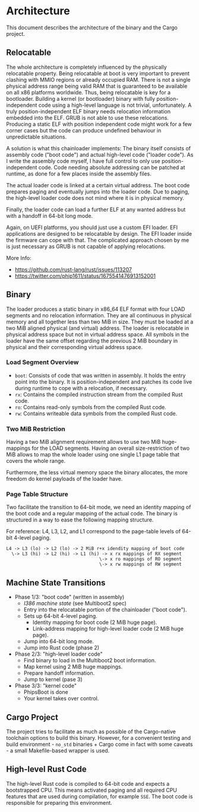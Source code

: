 # Architecture

This document describes the architecture of the binary and the Cargo project.

## Relocatable

The whole architecture is completely influenced by the physically
relocatable property. Being relocatable at boot is very important to prevent
clashing with MMIO regions or already occupied RAM. There is not a single
physical address range being valid RAM that is guaranteed to be available on all
x86 platforms worldwide. Thus, being relocatable is key for a bootloader.
Building a kernel (or bootloader) binary with fully position-independent code
using a high-level language is not trivial, unfortunately. A truly
position-independent ELF binary needs relocation information embedded into the
ELF. GRUB is not able to use these relocations. Producing a static ELF with
position independent code might work for a few corner cases but the code can
produce undefined behaviour in unpredictable situations.

A solution is what this chainloader implements: The binary itself consists of
assembly code ("boot code") and actual high-level code ("loader code"). As I
write the assembly code myself, I have full control to only use
position-independent code. Code needing absolute addressing can be patched at
runtime, as done for a few places inside the assembly files.

The actual loader code is linked at a certain virtual address. The boot code
prepares paging and eventually jumps into the loader code. Due to paging, the
high-level loader code does not mind where it is in physical memory.

Finally, the loader code can load a further ELF at any wanted address but with a
handoff in 64-bit long mode.

Again, on UEFI platforms, you should just use a custom EFI loader. EFI
applications are designed to be relocatable by design. The EFI loader inside the
firmware can cope with that. The complicated approach chosen by me is just
necessary as GRUB is not capable of applying relocations.

More Info:
- <https://github.com/rust-lang/rust/issues/113207>
- <https://twitter.com/phip1611/status/1675541476913152001>


## Binary

The loader produces a static binary in x86_64 ELF format with four LOAD segments
and no relocation information. They are all continuous in physical memory and
all together less than two MiB in size. They must be loaded at a two MiB aligned
physical (and virtual) address. The loader is relocatable in physical address
space but not in virtual address space. All symbols in the loader have the same
offset regarding the previous 2 MiB boundary in physical and their corresponding
virtual address space.

### Load Segment Overview

- `boot`: Consists of code that was written in assembly. It holds the entry
  point into the binary. It is position-independent and patches its code live
  during runtime to cope with a relocation, if necessary.
- `rx`: Contains the compiled instruction stream from the compiled Rust code.
- `ro`: Contains read-only symbols from the compiled Rust code.
- `rw`: Contains writeable data symbols from the compiled Rust code.

### Two MiB Restriction

Having a two MiB alignment requirement allows to use two MiB huge-mappings for
the LOAD segments. Having an overall size-restriction of two MiB allows to map
the whole loader using one single L1 page table that covers the whole range.

Furthermore, the less virtual memory space the binary allocates, the more
freedom do kernel payloads of the loader have.

### Page Table Structure

Two facilitate the transition to 64-bit mode, we need an identity mapping of the
boot code and a regular mapping of the actual code. The binary is structured
in a way to ease the following mapping structure.

For reference: L4, L3, L2, and L1 correspond to the page-table levels of
64-bit 4-level paging.

```
L4 -> L3 (lo) -> L2 (lo) -> 2 MiB r+x idendity mapping of boot code
  \-> L3 (hi) -> L2 (hi) -> L1 (hi) -> x rx mappings of RX segment
                                   \-> x ro mappings of RO segment
                                   \-> x rw mappings of RW segment
```

## Machine State Transitions

- Phase 1/3: "boot code" (written in assembly)
    - _I386 machine state_ (see Multiboot2 spec)
    - Entry into the relocatable portion of the chainloader ("boot code").
    - Sets up 64-bit 4-level paging.
        - Identity mapping for boot code (2 MiB huge page).
        - Link-address mapping for high-level loader code (2 MiB huge page).
    - Jump into 64-bit long mode.
    - Jump into Rust code (phase 2)
- Phase 2/3: "high-level loader code"
    - Find binary to load in the Multiboot2 boot information.
    - Map kernel using 2 MiB huge mappings.
    - Prepare handoff information.
    - Jump to kernel (pase 3)
- Phase 3/3: "kernel code"
    - PhipsBoot is done
    - Your kernel takes over control.


## Cargo Project

The project tries to facilitate as much as possible of the Cargo-native
toolchain options to build this binary. However, for a convenient testing and
build environment - `no_std` binaries + Cargo come in fact with some caveats -
a small Makefile-based wrapper is used.

## High-level Rust Code

The high-level Rust code is compiled to 64-bit code and expects a bootstrapped
CPU. This means activated paging and all required CPU features that are
used during compilation, for example `SSE`. The boot code is responsible for
preparing this environment.
